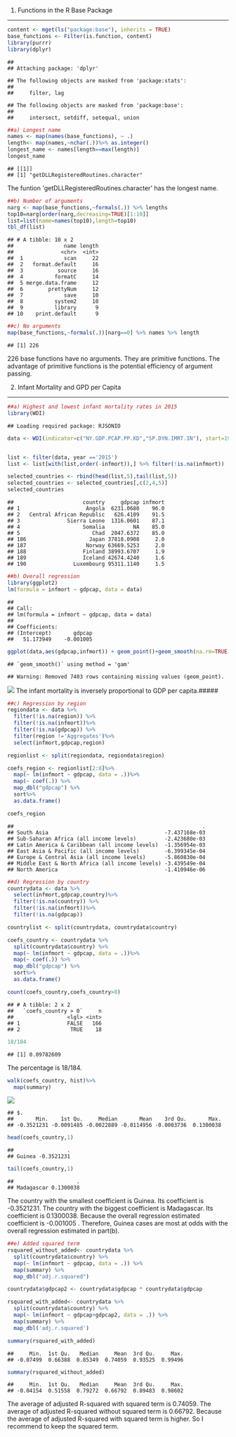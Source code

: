 1. Functions in the R Base Package
----------------------------------

``` r
content <- mget(ls("package:base"), inherits = TRUE)
base_functions <- Filter(is.function, content)
library(purrr)
library(dplyr)
```

    ## 
    ## Attaching package: 'dplyr'

    ## The following objects are masked from 'package:stats':
    ## 
    ##     filter, lag

    ## The following objects are masked from 'package:base':
    ## 
    ##     intersect, setdiff, setequal, union

``` r
##a) Longest name
names <- map(names(base_functions), ~ .)  
length<- map(names,~nchar(.))%>% as.integer()
longest_name <- names[length==max(length)]
longest_name
```

    ## [[1]]
    ## [1] "getDLLRegisteredRoutines.character"

The funtion 'getDLLRegisteredRoutines.character' has the longest name.

``` r
##b) Number of arguments
narg <- map(base_functions,~formals(.)) %>% lengths
top10=narg[order(narg,decreasing=TRUE)[1:10]]
list=list(name=names(top10),length=top10)
tbl_df(list)
```

    ## # A tibble: 10 x 2
    ##                name length
    ##               <chr>  <int>
    ##  1             scan     22
    ##  2   format.default     16
    ##  3           source     16
    ##  4          formatC     14
    ##  5 merge.data.frame     12
    ##  6        prettyNum     12
    ##  7             save     10
    ##  8          system2     10
    ##  9          library      9
    ## 10    print.default      9

``` r
##c) No arguments
map(base_functions,~formals(.))[narg==0] %>% names %>% length
```

    ## [1] 226

226 base functions have no arguments. They are primitive functions. The advantage of primitive functions is the potential efficiency of argument passing.

2. Infant Mortality and GPD per Capita
--------------------------------------

``` r
##a) Highest and lowest infant mortality rates in 2015
library(WDI)
```

    ## Loading required package: RJSONIO

``` r
data <- WDI(indicator=c("NY.GDP.PCAP.PP.KD","SP.DYN.IMRT.IN"), start=1960, end=2016, extra=TRUE) %>% rename(gdpcap= NY.GDP.PCAP.PP.KD, infmort=SP.DYN.IMRT.IN) %>% filter(!region=='Aggregates') ##keep only entries for countries


list <- filter(data, year =='2015')
list <- list[with(list,order(-infmort)),] %>% filter(!is.na(infmort))

selected_countries <- rbind(head(list,5),tail(list,5))
selected_countries <- selected_countries[,c(2,4,5)]
selected_countries
```

    ##                      country     gdpcap infmort
    ## 1                     Angola  6231.0680    96.0
    ## 2   Central African Republic   626.4109    91.5
    ## 3               Sierra Leone  1316.0601    87.1
    ## 4                    Somalia         NA    85.0
    ## 5                       Chad  2047.6372    85.0
    ## 186                    Japan 37818.0908     2.0
    ## 187                   Norway 63669.5253     2.0
    ## 188                  Finland 38993.6707     1.9
    ## 189                  Iceland 42674.4240     1.6
    ## 190               Luxembourg 95311.1140     1.5

``` r
##b) Overall regression
library(ggplot2)
lm(formula = infmort ~ gdpcap, data = data)
```

    ## 
    ## Call:
    ## lm(formula = infmort ~ gdpcap, data = data)
    ## 
    ## Coefficients:
    ## (Intercept)       gdpcap  
    ##   51.173949    -0.001005

``` r
ggplot(data,aes(gdpcap,infmort)) + geom_point()+geom_smooth(na.rm=TRUE)
```

    ## `geom_smooth()` using method = 'gam'

    ## Warning: Removed 7403 rows containing missing values (geom_point).

![](hw04_files/figure-markdown_github/unnamed-chunk-5-1.png) The infant mortality is inversely proportional to GDP per capita.\#\#\#\#\#

``` r
##c) Regression by region
regiondata <- data %>% 
  filter(!is.na(region)) %>% 
  filter(!is.na(infmort))%>% 
  filter(!is.na(gdpcap)) %>%
  filter(region !='Aggregates')%>%
  select(infmort,gdpcap,region)

regionlist <- split(regiondata, regiondata$region)

coefs_region <- regionlist[2:8]%>%
  map(~ lm(infmort ~ gdpcap, data = .))%>%
  map(~ coef(.)) %>%
  map_dbl("gdpcap") %>%
  sort%>%
  as.data.frame()

coefs_region
```

    ##                                                            .
    ## South Asia                                     -7.437168e-03
    ## Sub-Saharan Africa (all income levels)         -2.423680e-03
    ## Latin America & Caribbean (all income levels)  -1.356954e-03
    ## East Asia & Pacific (all income levels)        -6.399345e-04
    ## Europe & Central Asia (all income levels)      -5.860830e-04
    ## Middle East & North Africa (all income levels) -3.439549e-04
    ## North America                                  -1.410946e-06

``` r
##d) Regression by country
countrydata <- data %>% 
  select(infmort,gdpcap,country)%>% 
  filter(!is.na(country)) %>% 
  filter(!is.na(infmort))%>% 
  filter(!is.na(gdpcap))

countrylist <- split(countrydata, countrydata$country)

coefs_country <- countrydata %>% 
  split(countrydata$country) %>%
  map(~ lm(infmort ~ gdpcap, data = .))%>%
  map(~ coef(.)) %>%
  map_dbl("gdpcap") %>%
  sort%>%
  as.data.frame()

count(coefs_country,coefs_country>0)
```

    ## # A tibble: 2 x 2
    ##   `coefs_country > 0`     n
    ##                 <lgl> <int>
    ## 1               FALSE   166
    ## 2                TRUE    18

``` r
18/184
```

    ## [1] 0.09782609

The percentage is 18/184.

``` r
walk(coefs_country, hist)%>%
  map(summary)
```

![](hw04_files/figure-markdown_github/unnamed-chunk-8-1.png)

    ## $.
    ##       Min.    1st Qu.     Median       Mean    3rd Qu.       Max. 
    ## -0.3521231 -0.0091485 -0.0022889 -0.0114956 -0.0003736  0.1300038

``` r
head(coefs_country,1)
```

    ##                 .
    ## Guinea -0.3521231

``` r
tail(coefs_country,1)
```

    ##                    .
    ## Madagascar 0.1300038

The country with the smallest coefficient is Guinea. Its coefficient is -0.3521231. The country with the biggest coefficient is Madagascar. Its coefficient is 0.1300038. Because the overall regression estimated coefficient is -0.001005 . Therefore, Guinea cases are most at odds with the overall regression estimated in part(b).

``` r
##e) Added squared term
rsquared_without_added<- countrydata %>% 
  split(countrydata$country) %>%
  map(~ lm(infmort ~ gdpcap, data = .)) %>%
  map(summary) %>%
  map_dbl("adj.r.squared")

countrydata$gdpcap2 <- countrydata$gdpcap * countrydata$gdpcap

rsquared_with_added<- countrydata %>% 
  split(countrydata$country) %>%
  map(~ lm(infmort ~ gdpcap+gdpcap2, data = .)) %>%
  map(summary) %>%
  map_dbl('adj.r.squared')

summary(rsquared_with_added)
```

    ##     Min.  1st Qu.   Median     Mean  3rd Qu.     Max. 
    ## -0.07499  0.66388  0.85349  0.74059  0.93525  0.99496

``` r
summary(rsquared_without_added)
```

    ##     Min.  1st Qu.   Median     Mean  3rd Qu.     Max. 
    ## -0.04154  0.51558  0.79272  0.66792  0.89483  0.98602

The average of adjusted R-squared with squared term is 0.74059. The average of adjusted R-squared without squared term is 0.66792. Because the average of adjusted R-squared with squared term is higher. So I recommend to keep the squared term.
